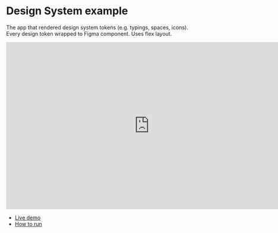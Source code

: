# Design System example

The app that rendered design system tokens (e.g. typings, spaces, icons). Every design token wrapped to Figma component. Uses flex layout.

<iframe style="border: none;" width="770" height="450" src="https://www.figma.com/embed?embed_host=share&url=https%3A%2F%2Fwww.figma.com%2Ffile%2Fo4hwvWCXbxzOfbYIgAhPeP%2Freact-figma-design-system%3Fnode-id%3D112%253A83" allowfullscreen></iframe>

* [Live demo](https://www.figma.com/file/o4hwvWCXbxzOfbYIgAhPeP/react-figma-design-system) 
* [How to run](../../contributing.md#running-examples)

